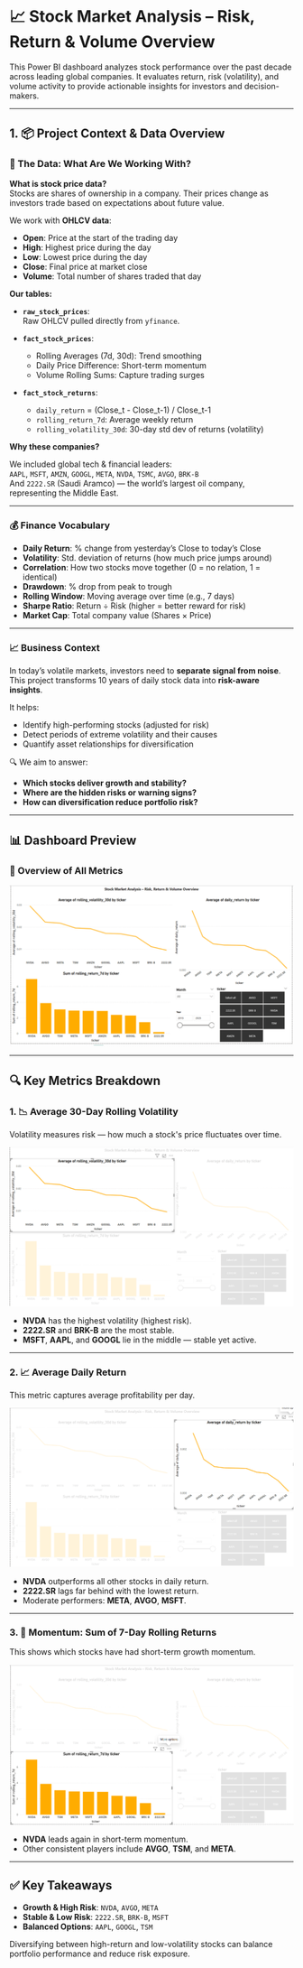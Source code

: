 # 📈 Stock Market Analysis – Risk, Return & Volume Overview

This Power BI dashboard analyzes stock performance over the past decade across leading global companies. It evaluates return, risk (volatility), and volume activity to provide actionable insights for investors and decision-makers.

---

## 1. 📦 Project Context & Data Overview

### 🔹 The Data: What Are We Working With?

**What is stock price data?**  
Stocks are shares of ownership in a company. Their prices change as investors trade based on expectations about future value.

We work with **OHLCV data**:
- **Open**: Price at the start of the trading day  
- **High**: Highest price during the day  
- **Low**: Lowest price during the day  
- **Close**: Final price at market close  
- **Volume**: Total number of shares traded that day  

**Our tables:**

- **`raw_stock_prices`**:  
  Raw OHLCV pulled directly from `yfinance`.

- **`fact_stock_prices`**:  
  - Rolling Averages (7d, 30d): Trend smoothing  
  - Daily Price Difference: Short-term momentum  
  - Volume Rolling Sums: Capture trading surges

- **`fact_stock_returns`**:  
  - `daily_return` = (Close_t - Close_t-1) / Close_t-1  
  - `rolling_return_7d`: Average weekly return  
  - `rolling_volatility_30d`: 30-day std dev of returns (volatility)

**Why these companies?**

We included global tech & financial leaders:  
`AAPL`, `MSFT`, `AMZN`, `GOOGL`, `META`, `NVDA`, `TSMC`, `AVGO`, `BRK-B`  
And `2222.SR` (Saudi Aramco) — the world’s largest oil company, representing the Middle East.

---

### 💰 Finance Vocabulary

- **Daily Return**: % change from yesterday’s Close to today’s Close  
- **Volatility**: Std. deviation of returns (how much price jumps around)  
- **Correlation**: How two stocks move together (0 = no relation, 1 = identical)  
- **Drawdown**: % drop from peak to trough  
- **Rolling Window**: Moving average over time (e.g., 7 days)  
- **Sharpe Ratio**: Return ÷ Risk (higher = better reward for risk)  
- **Market Cap**: Total company value (Shares × Price)

---

### 📈 Business Context

In today’s volatile markets, investors need to **separate signal from noise**.  
This project transforms 10 years of daily stock data into **risk-aware insights**.

It helps:
- Identify high-performing stocks (adjusted for risk)
- Detect periods of extreme volatility and their causes
- Quantify asset relationships for diversification

🔍 We aim to answer:
- **Which stocks deliver growth and stability?**
- **Where are the hidden risks or warning signs?**
- **How can diversification reduce portfolio risk?**

---

## 📊 Dashboard Preview

### 🔹 Overview of All Metrics

![Dashboard Overview](./imgs/overview.png)

---

## 🔍 Key Metrics Breakdown

### 1. 📉 Average 30-Day Rolling Volatility

Volatility measures risk — how much a stock's price fluctuates over time.

![Volatility Focus](./imgs/volatility_focus.png)

- **NVDA** has the highest volatility (highest risk).
- **2222.SR** and **BRK-B** are the most stable.
- **MSFT**, **AAPL**, and **GOOGL** lie in the middle — stable yet active.

---

### 2. 📈 Average Daily Return

This metric captures average profitability per day.

![Return Focus](./imgs/return_focus.png)

- **NVDA** outperforms all other stocks in daily return.
- **2222.SR** lags far behind with the lowest return.
- Moderate performers: **META**, **AVGO**, **MSFT**.

---

### 3. 🔄 Momentum: Sum of 7-Day Rolling Returns

This shows which stocks have had short-term growth momentum.

![Momentum Focus](./imgs/momentum_focus.png)

- **NVDA** leads again in short-term momentum.
- Other consistent players include **AVGO**, **TSM**, and **META**.

---

## ✅ Key Takeaways

- **Growth & High Risk**: `NVDA`, `AVGO`, `META`  
- **Stable & Low Risk**: `2222.SR`, `BRK-B`, `MSFT`  
- **Balanced Options**: `AAPL`, `GOOGL`, `TSM`

Diversifying between high-return and low-volatility stocks can balance portfolio performance and reduce risk exposure.